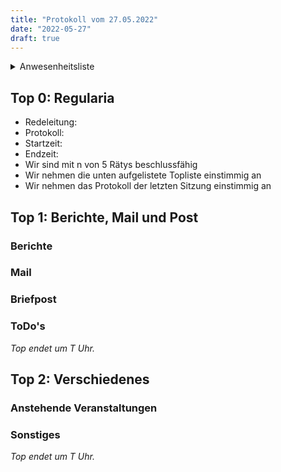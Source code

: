 ```yaml
---
title: "Protokoll vom 27.05.2022"
date: "2022-05-27"
draft: true
---
```


<details>
<summary>Anwesenheitsliste</summary>

#### Anwesende Rätys
- Valentin
- Jonas "Kooptimus"
- Marcel "Markal"

#### Abwesende Rätys

#### Entschuldigte Rätys
- Elif
- Australian

#### Gäste

</details>

## Top 0: Regularia

- Redeleitung: 
- Protokoll: 
- Startzeit: 
- Endzeit: 
- Wir sind mit n von 5 Rätys beschlussfähig
- Wir nehmen die unten aufgelistete Topliste einstimmig an
- Wir nehmen das Protokoll der letzten Sitzung einstimmig an

## Top 1: Berichte, Mail und Post

### Berichte

### Mail

### Briefpost

### ToDo's

_Top endet um T Uhr._

## Top 2: Verschiedenes

### Anstehende Veranstaltungen

### Sonstiges

_Top endet um T Uhr._
